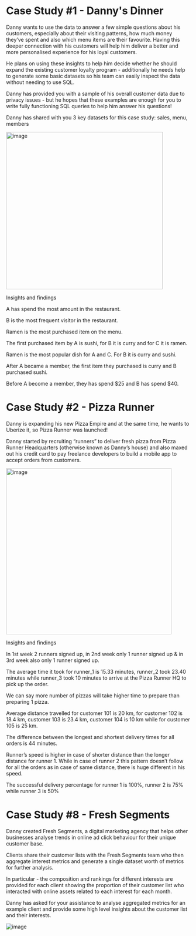 # Case Study #1 - Danny's Dinner

Danny wants to use the data to answer a few simple questions about his customers, especially about their visiting patterns, how much money they’ve spent and also which menu items are their favourite. Having this deeper connection with his customers will help him deliver a better and more personalised experience for his loyal customers.

He plans on using these insights to help him decide whether he should expand the existing customer loyalty program - additionally he needs help to generate some basic datasets so his team can easily inspect the data without needing to use SQL.

Danny has provided you with a sample of his overall customer data due to privacy issues - but he hopes that these examples are enough for you to write fully functioning SQL queries to help him answer his questions!

Danny has shared with you 3 key datasets for this case study: sales, menu, members

<img width="428" alt="image" src="https://github.com/toanpm03/SQL-8-Week-Challenge/assets/131639954/4db52756-e732-4fa3-8734-26f0ba6af46d">

Insights and findings

A has spend the most amount in the restaurant.

B is the most frequent visitor in the restaurant.

Ramen is the most purchased item on the menu.

The first purchased item by A is sushi, for B it is curry and for C it is ramen.

Ramen is the most popular dish for A and C. For B it is curry and sushi.

After A became a member, the first item they purchased is curry and B purchased sushi.

Before A become a member, they has spend $25 and B has spend $40.

# Case Study #2 - Pizza Runner
Danny is expanding his new Pizza Empire and at the same time, he wants to Uberize it, so Pizza Runner was launched!

Danny started by recruiting “runners” to deliver fresh pizza from Pizza Runner Headquarters (otherwise known as Danny’s house) and also maxed out his credit card to pay freelance developers to build a mobile app to accept orders from customers.

<img width="452" alt="image" src="https://github.com/toanpm03/SQL-8-Week-Challenge/assets/131639954/b80977db-ac70-40fd-b013-a45979651eb5">

Insights and findings

In 1st week 2 runners signed up, in 2nd week only 1 runner signed up & in 3rd week also only 1 runner signed up.

The average time it took for runner_1 is 15.33 minutes, runner_2 took 23.40 minutes while runner_3 took 10 minutes to arrive at the Pizza Runner HQ to pick up the order.

We can say more number of pizzas will take higher time to prepare than preparing 1 pizza.

Average distance travelled for customer 101 is 20 km, for customer 102 is 18.4 km, customer 103 is 23.4 km, customer 104 is 10 km while for customer 105 is 25 km.

The difference between the longest and shortest delivery times for all orders is 44 minutes.

Runner’s speed is higher in case of shorter distance than the longer distance for runner 1. While in case of runner 2 this pattern doesn’t follow for all the orders as in case of same distance, there is huge different in his speed.

The successful delivery percentage for runner 1 is 100%, runner 2 is 75% while runner 3 is 50%

# Case Study #8 - Fresh Segments
Danny created Fresh Segments, a digital marketing agency that helps other businesses analyse trends in online ad click behaviour for their unique customer base.

Clients share their customer lists with the Fresh Segments team who then aggregate interest metrics and generate a single dataset worth of metrics for further analysis.

In particular - the composition and rankings for different interests are provided for each client showing the proportion of their customer list who interacted with online assets related to each interest for each month.

Danny has asked for your assistance to analyse aggregated metrics for an example client and provide some high level insights about the customer list and their interests.

![image](https://github.com/toanpm03/SQL-8-Week-Challenge/assets/131639954/bc02190a-1a70-416f-ab80-06c862c010be)


